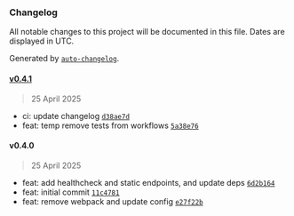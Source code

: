 ### Changelog

All notable changes to this project will be documented in this file. Dates are displayed in UTC.

Generated by [`auto-changelog`](https://github.com/CookPete/auto-changelog).

#### [v0.4.1](https://github.com/datr-tech/api-granul8/compare/v0.4.0...v0.4.1)

> 25 April 2025

- ci: update changelog [`d38ae7d`](https://github.com/datr-tech/api-granul8/commit/d38ae7de28ca2c9b074277d4defd7e2fbf801b2a)
- feat: temp remove tests from workflows [`5a38e76`](https://github.com/datr-tech/api-granul8/commit/5a38e7647bd1a25a69b4b8f0dfb9449aa1d065d3)

#### v0.4.0

> 25 April 2025

- feat: add healthcheck and static endpoints, and update deps [`6d2b164`](https://github.com/datr-tech/api-granul8/commit/6d2b1641e19f55899360a8c94487229498763af2)
- feat: initial commit [`11c4781`](https://github.com/datr-tech/api-granul8/commit/11c47814c8da73e1d1df2473f2b036726cd0f9c9)
- feat: remove webpack and update config [`e27f22b`](https://github.com/datr-tech/api-granul8/commit/e27f22b080aed421113f4be14c26c0c6ea86f43b)
